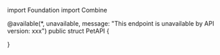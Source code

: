 import Foundation
import Combine

@available(*, unavailable, message: "This endpoint is unavailable by API version: xxx")
public struct PetAPI {
    

    

}